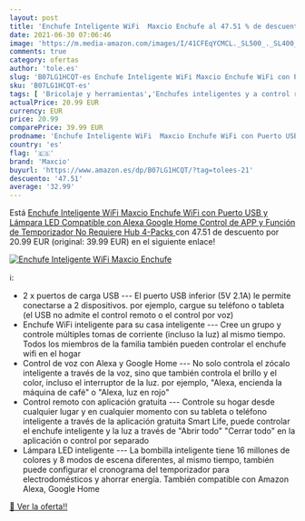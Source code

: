 ```yaml
---
layout: post
title: 'Enchufe Inteligente WiFi  Maxcio Enchufe al 47.51 % de descuento'
date: 2021-06-30 07:06:46
image: 'https://m.media-amazon.com/images/I/41CFEqYCMCL._SL500_._SL400_.jpg'
comments: true
category: ofertas
author: 'tole.es'
slug: 'B07LG1HCQT-es Enchufe Inteligente WiFi Maxcio Enchufe WiFi con Puerto...'
sku: 'B07LG1HCQT-es'
tags: [ 'Bricolaje y herramientas','Enchufes inteligentes y a control remoto','Enchufes y accesorios','Instalación eléctrica','alexa','enchufe','google','home','inteligente','maxcio', ]
actualPrice: 20.99 EUR
currency: EUR
price: 20.99
comparePrice: 39.99 EUR
prodname: 'Enchufe Inteligente WiFi  Maxcio Enchufe WiFi con Puerto USB y Lámpara LED  Compatible con Alexa  Google Home  Control de APP y Función de Temporizador  No Requiere Hub  4-Packs '
country: 'es'
flag: '🇪🇸'
brand: 'Maxcio'
buyurl: 'https://www.amazon.es/dp/B07LG1HCQT/?tag=tolees-21'
descuento: '47.51'
average: '32.99'
---
```


Está [Enchufe Inteligente WiFi  Maxcio Enchufe WiFi con Puerto USB y Lámpara LED  Compatible con Alexa  Google Home  Control de APP y Función de Temporizador  No Requiere Hub  4-Packs ](https://www.amazon.es/dp/B07LG1HCQT/?tag=tolees-21) con 47.51 de descuento por 20.99 EUR (original: 39.99 EUR) en el siguiente enlace!

[![Enchufe Inteligente WiFi  Maxcio Enchufe](https://m.media-amazon.com/images/I/41CFEqYCMCL._SL500_._SL400_.jpg)](https://www.amazon.es/dp/B07LG1HCQT/?tag=tolees-21)

ℹ️:

- 2 x puertos de carga USB --- El puerto USB inferior (5V 2.1A) le permite conectarse a 2 dispositivos. por ejemplo, cargue su teléfono o tableta (el USB no admite el control remoto o el control por voz)
- Enchufe WiFi inteligente para su casa inteligente --- Cree un grupo y controle múltiples tomas de corriente (incluso la luz) al mismo tiempo. Todos los miembros de la familia también pueden controlar el enchufe wifi en el hogar
- Control de voz con Alexa y Google Home --- No solo controla el zócalo inteligente a través de la voz, sino que también controla el brillo y el color, incluso el interruptor de la luz. por ejemplo, "Alexa, encienda la máquina de café" o "Alexa, luz en rojo"
- Control remoto con aplicación gratuita --- Controle su hogar desde cualquier lugar y en cualquier momento con su tableta o teléfono inteligente a través de la aplicación gratuita Smart Life, puede controlar el enchufe inteligente y la luz a través de "Abrir todo" "Cerrar todo" en la aplicación o control por separado
- Lámpara LED inteligente --- La bombilla inteligente tiene 16 millones de colores y 8 modos de escena diferentes, al mismo tiempo, también puede configurar el cronograma del temporizador para electrodomésticos y ahorrar energía. También compatible con Amazon Alexa, Google Home

[🛒 Ver la oferta!!](https://www.amazon.es/dp/B07LG1HCQT/?tag=tolees-21)
